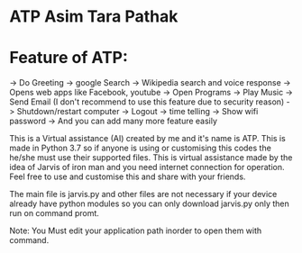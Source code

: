 # ATP  Asim Tara Pathak

# Feature of ATP:
-> Do Greeting
-> google Search
-> Wikipedia search and voice response
-> Opens web apps like Facebook, youtube
-> Open Programs
-> Play Music
-> Send Email (I don't recommend to use this feature due to security reason)
-> Shutdown/restart computer
-> Logout
-> time telling
-> Show wifi password
-> And you can add many more feature easily


This is a Virtual assistance (AI) created by me and it's name is ATP. This is made in Python 3.7 so if anyone is using or customising this
codes the he/she must use their supported files. This is virtual assistance made by the idea of Jarvis of iron man and you need internet
connection for operation.
Feel free to use and customise this and share with your friends.

The main file is jarvis.py and other files are not necessary if your device already have python modules so you can only download jarvis.py 
only then run on command promt.

Note: You Must edit your application path inorder to open them with command.

